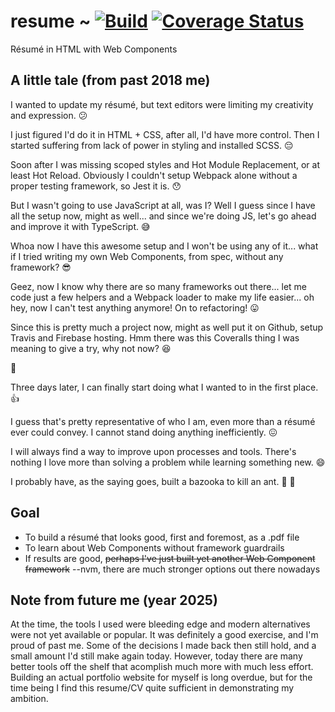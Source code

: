 # resume ~ [![Build](https://github.com/rabelloo/resume/actions/workflows/build.yml/badge.svg?branch=main)](https://github.com/rabelloo/resume/actions/workflows/build.yml) [![Coverage Status](https://img.shields.io/coveralls/github/rabelloo/resume.svg?logo=coveralls)](https://coveralls.io/github/rabelloo/resume)

Résumé in HTML with Web Components

## A little tale (from past 2018 me)

I wanted to update my résumé, but text editors were limiting my creativity and expression. :confused:

I just figured I'd do it in HTML + CSS, after all, I'd have more control.
Then I started suffering from lack of power in styling and installed SCSS. :pensive:

Soon after I was missing scoped styles and Hot Module Replacement, or at least Hot Reload.
Obviously I couldn't setup Webpack alone without a proper testing framework, so Jest it is. :hushed:

But I wasn't going to use JavaScript at all, was I?
Well I guess since I have all the setup now, might as well...
and since we're doing JS, let's go ahead and improve it with TypeScript. :sweat_smile:

Whoa now I have this awesome setup and I won't be using any of it...
what if I tried writing my own Web Components, from spec, without any framework? :sunglasses:

Geez, now I know why there are so many frameworks out there...
let me code just a few helpers and a Webpack loader to make my life easier...
oh hey, now I can't test anything anymore! On to refactoring! :stuck_out_tongue:

Since this is pretty much a project now, might as well put it on Github, setup Travis and Firebase hosting.
Hmm there was this Coveralls thing I was meaning to give a try, why not now? :satisfied:

:running:

Three days later, I can finally start doing what I wanted to in the first place. :+1:

I guess that's pretty representative of who I am, even more than a résumé ever could convey.
I cannot stand doing anything inefficiently. :confounded:

I will always find a way to improve upon processes and tools.
There's nothing I love more than solving a problem while learning something new. :smile:

I probably have, as the saying goes, built a bazooka to kill an ant. :rocket: :ant:

## Goal

- To build a résumé that looks good, first and foremost, as a .pdf file
- To learn about Web Components without framework guardrails
- If results are good, ~~perhaps I've just built yet another Web Component framework~~ --nvm, there are much stronger options out there nowadays

## Note from future me (year 2025)

At the time, the tools I used were bleeding edge and modern alternatives were not yet available or popular.
It was definitely a good exercise, and I'm proud of past me.
Some of the decisions I made back then still hold, and a small amount I'd still make again today.
However, today there are many better tools off the shelf that acomplish much more with much less effort.
Building an actual portfolio website for myself is long overdue, but for the time being I find this resume/CV quite sufficient in demonstrating my ambition.
